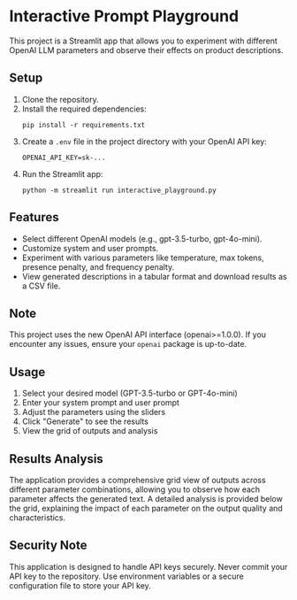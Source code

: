 # Interactive Prompt Playground

This project is a Streamlit app that allows you to experiment with different OpenAI LLM parameters and observe their effects on product descriptions.

## Setup

1. Clone the repository.
2. Install the required dependencies:
   ```
   pip install -r requirements.txt
   ```
3. Create a `.env` file in the project directory with your OpenAI API key:
   ```
   OPENAI_API_KEY=sk-...
   ```
4. Run the Streamlit app:
   ```
   python -m streamlit run interactive_playground.py
   ```

## Features

- Select different OpenAI models (e.g., gpt-3.5-turbo, gpt-4o-mini).
- Customize system and user prompts.
- Experiment with various parameters like temperature, max tokens, presence penalty, and frequency penalty.
- View generated descriptions in a tabular format and download results as a CSV file.

## Note

This project uses the new OpenAI API interface (openai>=1.0.0). If you encounter any issues, ensure your `openai` package is up-to-date.

## Usage

1. Select your desired model (GPT-3.5-turbo or GPT-4o-mini)
2. Enter your system prompt and user prompt
3. Adjust the parameters using the sliders
4. Click "Generate" to see the results
5. View the grid of outputs and analysis

## Results Analysis

The application provides a comprehensive grid view of outputs across different parameter combinations, allowing you to observe how each parameter affects the generated text. A detailed analysis is provided below the grid, explaining the impact of each parameter on the output quality and characteristics.

## Security Note

This application is designed to handle API keys securely. Never commit your API key to the repository. Use environment variables or a secure configuration file to store your API key.